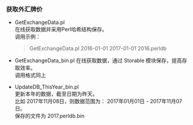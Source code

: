 ### 获取外汇牌价

* GetExchangeData.pl  
  在线获取数据并采用Perl哈希结构保存。  
  调用示例：  
  > GetExchangeData.pl 2016-01-01 2017-01-01 2016.perldb  

* GetExchangeData_bin.pl
  在线获取数据，通过 Storable 模块保存，提高存取效率。  
  调用格式同上  

* UpdateDB_ThisYear_bin.pl  
  更新本年的数据，截至日期为昨天。  
  比如 2017年11月08日，则数据范围为： 2017年01月01日 - 2017年11月07日。  
  保存的文件为 2017.perldb.bin  

